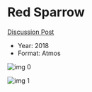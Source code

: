 # Red Sparrow

[Discussion Post](https://www.avsforum.com/threads/bass-eq-for-filtered-movies.2995212/post-56740296)

* Year: 2018
* Format: Atmos

![img 0](https://i.imgur.com/Ez5IrUf.jpg)

![img 1](https://i.imgur.com/JckaCZ8.jpg)

